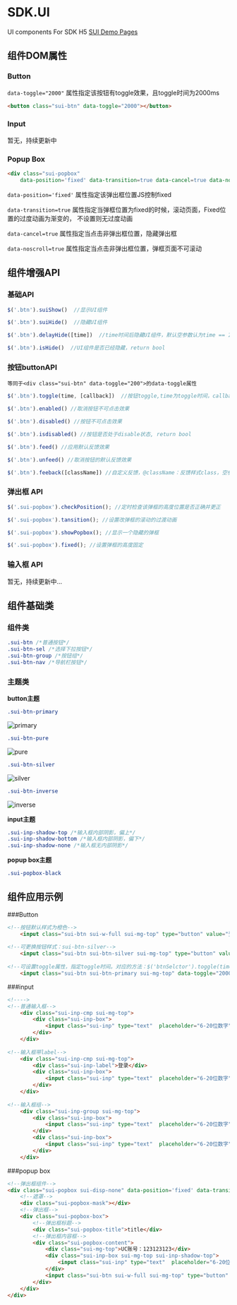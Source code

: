 SDK.UI
======

UI components For SDK H5 [SUI Demo Pages](http://switer.github.com/SDK.UI/)

## 组件DOM属性

### Button

<code>data-toggle="2000"</code> 属性指定该按钮有toggle效果，且toggle时间为2000ms
```html
<button class="sui-btn" data-toggle="2000"></button>
```

### Input

暂无，持续更新中

### Popup Box
```html
<div class="sui-popbox" 
	data-position='fixed' data-transition=true data-cancel=true data-noscroll='true'></div>
```
`data-position='fixed'` 属性指定该弹出框位置JS控制fixed

`data-transition=true` 属性指定当弹框位置为fixed的时候，滚动页面，Fixed位置的过度动画为渐变的，
不设置则无过度动画

`data-cancel=true` 属性指定当点击非弹出框位置，隐藏弹出框

`data-noscroll=true` 属性指定当点击非弹出框位置，弹框页面不可滚动


## 组件增强API
   
### 基础API

```javascript
$('.btn').suiShow()  //显示UI组件
```
```javascript
$('.btn').suiHide()  //隐藏UI组件
```
```javascript
$('.btn').delayHide([time])  //time时间后隐藏UI组件，默认空参数认为time == 100
```
```javascript
$('.btn').isHide()  //UI组件是否已经隐藏，return bool
```

### 按钮buttonAPI

`等同于<div class="sui-btn" data-toggle="200">的data-toggle属性`
```javascript
$('.btn').toggle(time, [callback])  //按钮toggle,time为toggle时间，callba为toggle完成的回调
```
```javascript
$('.btn').enabled() //取消按钮不可点击效果
```
```javascript
$('.btn').disabled() //按钮不可点击效果
```
```javascript
$('.btn').isdisabled() //按钮是否处于disable状态, return bool
```
```javascript
$('.btn').feed() //应用默认反馈效果
```
```javascript
$('.btn').unfeed() //取消按钮的默认反馈效果
```
```javascript
$('.btn').feeback([className]) //自定义反馈，@className：反馈样式class，空参数默认为：sui-feedback
```

### 弹出框 API
```javascript
$('.sui-popbox').checkPosition(); //定时检查该弹框的高度位置是否正确并更正
```
```javascript
$('.sui-popbox').tansition(); //设置改弹框的滚动的过渡动画
```
```javascript
$('.sui-popbox').showPopbox(); //显示一个隐藏的弹框
```
```javascript
$('.sui-popbox').fixed(); //设置弹框的高度固定
```
### 输入框 API

暂无，持续更新中...

## 组件基础类

### 组件类
```css
.sui-btn /*普通按钮*/
.sui-btn-sel /*选择下拉按钮*/
.sui-btn-group /*按钮组*/
.sui-btn-nav /*导航栏按钮*/
```
### 主题类
**button主题**

```css
.sui-btn-primary 
```
![primary](https://raw.github.com/switer/resource/master/btn-orange.png)
```css
.sui-btn-pure
```
![pure](https://raw.github.com/switer/resource/master/btn-pure.png)
```css
.sui-btn-silver
```
![silver](https://raw.github.com/switer/resource/master/btn-silver.png)
```css
.sui-btn-inverse
```
![inverse](https://raw.github.com/switer/resource/master/btn-inverse.png)

**input主题**
```css
.sui-inp-shadow-top /*输入框内部阴影，偏上*/
.sui-inp-shadow-bottom /*输入框内部阴影，偏下*/
.sui-inp-shadow-none /*输入框无内部阴影*/
```

**popup box主题**
```css
.sui-popbox-black
```


## 组件应用示例

###Button
```html
<!--按钮默认样式为橙色-->
    <input class="sui-btn sui-w-full sui-mg-top" type="button" value="登录">
    
<!--可更换按钮样式：sui-btn-silver-->
    <input class="sui-btn sui-btn-silver sui-mg-top" type="button" value="修改密码">
    
<!--可设置toggle属性，指定toggle时间。对应的方法：$('btnSelctor').toggle(time, callback)-->
    <input class="sui-btn sui-btn-primary sui-mg-top" data-toggle="2000" type="button" value="toggle">
```
###input
```html
<!---->
<!--普通输入框-->
    <div class="sui-inp-cmp sui-mg-top">
		<div class="sui-inp-box">
			<input class="sui-inp" type="text"  placeholder="6-20位数字" />
		</div>
	</div>
    
<!--输入框带label-->
    <div class="sui-inp-cmp sui-mg-top">
        <div class="sui-inp-label">登录</div>
		<div class="sui-inp-box">
			<input class="sui-inp" type="text"  placeholder="6-20位数字" />
		</div>
	</div>
    
<!--输入框组-->
    <div class="sui-inp-group sui-mg-top">
    	<div class="sui-inp-box">
			<input class="sui-inp" type="text"  placeholder="6-20位数字" />
		</div>
		<div class="sui-inp-box">
			<input class="sui-inp" type="text"  placeholder="6-20位数字" />
		</div>
	</div>
```
        
###popup box
```html
<!--弹出框组件-->
<div class="sui-popbox sui-disp-none" data-position='fixed' data-transition=true data-cancel=true id="box1">
	<!--遮罩-->
	<div class="sui-popbox-mask"></div>
	<!--弹出框-->
	<div class="sui-popbox-box">
		<!--弹出框标题-->
		<div class="sui-popbox-title">title</div>
		<!--弹出框内容框-->
		<div class="sui-popbox-content">
			<div class="sui-mg-top">UC账号：123123123</div>
			<div class="sui-inp-box sui-mg-top sui-inp-shadow-top">
				<input class="sui-inp" type="text"  placeholder="6-20位数字" />
			</div>
			<input class="sui-btn sui-w-full sui-mg-top" type="button" value="注册">
		</div>
	</div>
</div>
```










